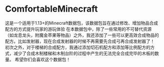 # ComfortableMinecraft
这是一个适用于1.13+的Minecraft数据包，该数据包旨在通过修改、增加物品合成配方的方式提升玩家的游玩体验
在本数据包中，除了一些常用的不可替代资源（如龙息龙头，附魔金苹果等物品）之外，我还添加了一些可以更高效合成物品的配方。比如发射器，现在合成发射器的时候不再需要先合成弓再合成发射器了！
初次之外，对于楼梯的合成配方，我通过添加切石机配方和添加等比例配方的方式，减少了合成木制楼梯和木制台阶的过程中产生的无法完全合成完毕的木板的数量。
希望你们会喜欢这个数据包！

